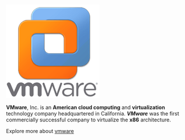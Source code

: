 ![vmware](https://github.com/selvaraj-kuppusamy/vmware-debian/blob/main/vmware/asset/VMware-Workstation.png)

**VMware**, Inc. is an **American cloud computing** and **virtualization** technology company headquartered in California. ***VMware*** was the first commercially successful company to virtualize the **x86** architecture.

Explore more about [vmware](https://www.vmware.com/)

